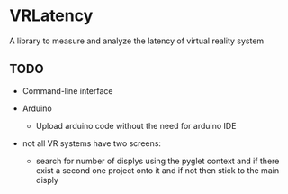 # VRLatency
A library to measure and analyze the latency of virtual reality system

## TODO

- Command-line interface
- Arduino
    - Upload arduino code without the need for arduino IDE

- not all VR systems have two screens:
    - search for number of displys using the pyglet context and if there exist a second one project onto
    it and if not then stick to the main disply
